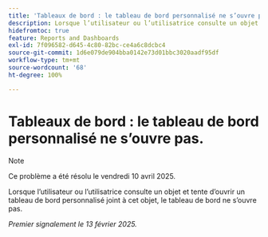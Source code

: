 ```yaml
---
title: 'Tableaux de bord : le tableau de bord personnalisé ne s’ouvre pas.'
description: Lorsque l’utilisateur ou l’utilisatrice consulte un objet et tente d’ouvrir un tableau de bord personnalisé joint à cet objet, le tableau de bord ne s’ouvre pas.
hidefromtoc: true
feature: Reports and Dashboards
exl-id: 7f096582-d645-4c80-82bc-ce4a6c8dcbc4
source-git-commit: 1d6e079de904bba0142e73d01bbc3020aadf95df
workflow-type: tm+mt
source-wordcount: '68'
ht-degree: 100%

---
```


# Tableaux de bord : le tableau de bord personnalisé ne s’ouvre pas.

>[!NOTE]
>
>Ce problème a été résolu le vendredi 10 avril 2025.

Lorsque l’utilisateur ou l’utilisatrice consulte un objet et tente d’ouvrir un tableau de bord personnalisé joint à cet objet, le tableau de bord ne s’ouvre pas.

_Premier signalement le 13 février 2025._
